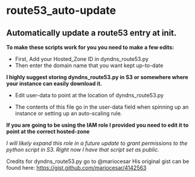 route53_auto-update
===================

Automatically update a route53 entry at init.
--------------

**To make these scripts work for you you need to make a few edits:**
- First, Add your Hosted_Zone ID in dyndns_route53.py
- Then enter the domain name that you want kept up-to-date


**I highly suggest storing dyndns_route53.py in S3 or somewhere where your instance can easily download it.**
- Edit user-data to point at the location of dyndns_route53.py

- The contents of this file go in the user-data field when spinning up an instance or setting up an auto-scaling rule.

**If you are going to be using the IAM role I provided you need to edit it to point at the correct hosted-zone**


*I will likely expand this role in a future update to grant permissions to the python script in S3. Right now I have that 
script set as public.*

	
Credits for dyndns_route53.py go to @mariocesar His original gist can be found here: https://gist.github.com/mariocesar/4142563
